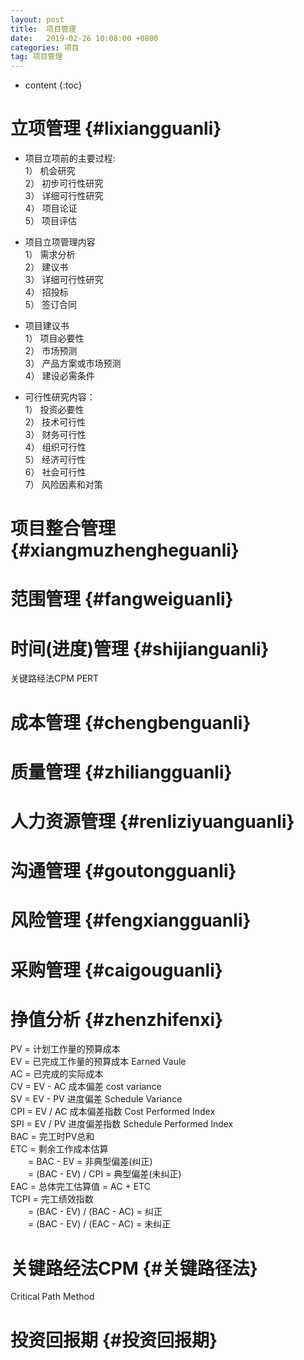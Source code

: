 ```yaml
---
layout: post
title:  项目管理
date:   2019-02-26 10:08:00 +0800
categories: 项目
tag: 项目管理
---
```


* content
{:toc}

立项管理						{#lixiangguanli}
====================================

+ 项目立项前的主要过程:  
1）  机会研究  
2）  初步可行性研究  
3）  详细可行性研究  
4）  项目论证  
5）  项目评估  
  

+ 项目立项管理内容  
1）  需求分析  
2）  建议书  
3）  详细可行性研究  
4）  招投标  
5）  签订合同  

+ 项目建议书  
1）  项目必要性  
2）  市场预测  
3）  产品方案或市场预测  
4）  建设必需条件  

+ 可行性研究内容：  
1）  投资必要性  
2）  技术可行性  
3）  财务可行性  
4）  组织可行性  
5）  经济可行性  
6）  社会可行性  
7）  风险因素和对策   




项目整合管理						{#xiangmuzhengheguanli}
====================================
  



范围管理						{#fangweiguanli}
====================================
  


时间(进度)管理						{#shijianguanli}
====================================
关键路经法CPM
PERT



成本管理						{#chengbenguanli}
====================================
  

质量管理						{#zhiliangguanli}
====================================
  
  

人力资源管理						{#renliziyuanguanli}
====================================
  


沟通管理						{#goutongguanli}
====================================
  


风险管理						{#fengxiangguanli}
====================================
  


采购管理						{#caigouguanli}
====================================
  


挣值分析						{#zhenzhifenxi}
====================================
PV = 计划工作量的预算成本  
EV = 已完成工作量的预算成本 Earned Vaule  
AC = 已完成的实际成本  
CV = EV - AC 成本偏差  cost variance  
SV = EV - PV 进度偏差  Schedule Variance  
CPI = EV / AC 成本偏差指数  Cost Performed Index  
SPI = EV / PV 进度偏差指数  Schedule Performed Index  
BAC = 完工时PV总和  
ETC = 剩余工作成本估算  
&emsp;&emsp;= BAC - EV = 非典型偏差(纠正)  
&emsp;&emsp;= (BAC - EV) / CPI = 典型偏差(未纠正)  
EAC = 总体完工估算值 = AC + ETC  
TCPI = 完工绩效指数  
&emsp;&emsp;= (BAC - EV) / (BAC - AC) = 纠正  
&emsp;&emsp;= (BAC - EV) / (EAC - AC) = 未纠正  


关键路经法CPM						{#关键路径法}
====================================
Critical Path Method


投资回报期						{#投资回报期}
====================================










